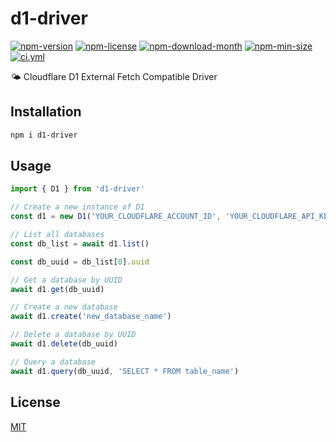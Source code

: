 <!----- BEGIN GHOST DOCS HEADER ----->

# d1-driver

<!----- BEGIN GHOST DOCS BADGES ----->

<a href="https://npmjs.com/package/d1-driver"><img src="https://img.shields.io/npm/v/d1-driver" alt="npm-version" /></a> <a href="https://npmjs.com/package/d1-driver"><img src="https://img.shields.io/npm/l/d1-driver" alt="npm-license" /></a> <a href="https://npmjs.com/package/d1-driver"><img src="https://img.shields.io/npm/dm/d1-driver" alt="npm-download-month" /></a> <a href="https://npmjs.com/package/d1-driver"><img src="https://img.shields.io/bundlephobia/min/d1-driver" alt="npm-min-size" /></a> <a href="https://github.com/jill64/d1-driver/actions/workflows/ci.yml"><img src="https://github.com/jill64/d1-driver/actions/workflows/ci.yml/badge.svg" alt="ci.yml" /></a>

<!----- END GHOST DOCS BADGES ----->

🌤️ Cloudflare D1 External Fetch Compatible Driver

<!----- END GHOST DOCS HEADER ----->

## Installation

```sh
npm i d1-driver
```

## Usage

```js
import { D1 } from 'd1-driver'

// Create a new instance of D1
const d1 = new D1('YOUR_CLOUDFLARE_ACCOUNT_ID', 'YOUR_CLOUDFLARE_API_KEY')

// List all databases
const db_list = await d1.list()

const db_uuid = db_list[0].uuid

// Get a database by UUID
await d1.get(db_uuid)

// Create a new database
await d1.create('new_database_name')

// Delete a database by UUID
await d1.delete(db_uuid)

// Query a database
await d1.query(db_uuid, 'SELECT * FROM table_name')
```

<!----- BEGIN GHOST DOCS FOOTER ----->

## License

[MIT](LICENSE)

<!----- END GHOST DOCS FOOTER ----->
